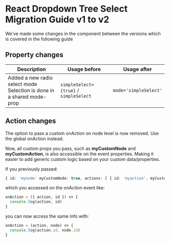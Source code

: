 # React Dropdown Tree Select Migration Guide v1 to v2

We've made some changes in the component between the versions which is covered in the following guide

## Property changes

| Description                                                              | Usage before                           | Usage after           |
| ------------------------------------------------------------------------ | -------------------------------------- | --------------------- |
| Added a new radio select mode<br>Selection is done in a shared mode-prop | `simpleSelect={true}` / `simpleSelect` | `mode='simpleSelect'` |

## Action changes

The option to pass a custom onAction on node level is now removed. Use the global onAction instead.

Now, all custom props you pass, such as **myCustomNode** and **myCustomAction**, is also accessible on the event properties. Making it easier to add generic custom logic based on your custom data/properties.

If you previously passed:

```typescript
{ id: 'mynode' myCustomNode: true, actions: [ { id: 'myaction', myCustomAction: true ... } ... }
```

which you accessed on the onAction event like:

```typescript
onAction = ({ action, id }) => {
  console.log(action, id)
}
```

you can now access the same info with:

```typescript
onAction = (action, node) => {
  console.log(action.id, node.id)
}
```
